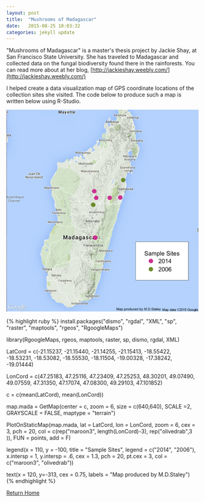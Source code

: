 ```yaml
---
layout: post
title:  "Mushrooms of Madagascar"
date:   2015-08-25 10:03:32
categories: jekyll update
---
```

"Mushrooms of Madagascar" is a master's thesis project by Jackie Shay, at San Francisco State University. She has traveled to Madagascar and collected data on the fungal biodiversity found there in the rainforests. You can read more about at her blog, [http://jackieshay.weebly.com/](http://jackieshay.weebly.com/)

I helped create a data visualization map of GPS coordinate locations of the collection sites she visited. The code below to produce such a map is written below using R-Studio.

![Madagascar]( /assets/madagascar.png)

{% highlight ruby %}
install.packages("dismo", "rgdal", "XML", "sp", "raster", "maptools", "rgeos", "RgoogleMaps")

library(RgoogleMaps, rgeos, maptools, raster, sp, dismo, rgdal, XML)

LatCord = c(-21.15237,
            -21.15440,
            -21.14255,
            -21.15413,
            -18.55422,
            -18.53231,
            -18.53082,
            -18.55530,
            -18.11504,
            -19.00328,
            -17.38242,
            -19.01444)

LonCord = c(47.25183,
            47.25116,
            47.23409,
            47.25253,
            48.30201,
            49.07490,
            49.07559,
            47.31350,
            47.17074,
            47.08300,
            49.29103,
            47.101852)

c = c(mean(LatCord), mean(LonCord))

map.mada = GetMap(center = c,
                  zoom = 6,
                  size = c(640,640),
                  SCALE =2,
                  GRAYSCALE = FALSE,
                  maptype = "terrain")

PlotOnStaticMap(map.mada,
                lat = LatCord,
                lon = LonCord,
                zoom = 6, cex = 3,
                pch = 20,
                col = c(rep("maroon3",
                            length(LonCord)-3),
                            rep("olivedrab",3 )),
                FUN = points, add = F)

legend(x = 110, y = -100, title = "Sample Sites",
       legend = c("2014", "2006"),
       x.intersp = 1,
       y.intersp = .6,
       cex = 1.3,
       pch = 20,
       pt.cex = 3,
       col = c("maroon3", "olivedrab"))

text(x = 120, y=-313, cex = 0.75,
     labels = "Map produced by M.D.Staley")
{% endhighlight %}

[Return Home](http://matthewdstaley.github.io)
